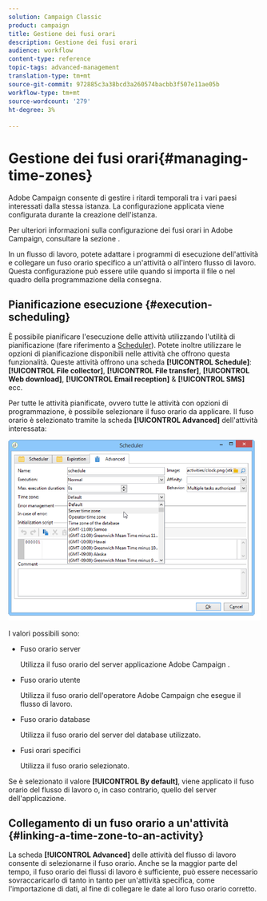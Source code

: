 ```yaml
---
solution: Campaign Classic
product: campaign
title: Gestione dei fusi orari
description: Gestione dei fusi orari
audience: workflow
content-type: reference
topic-tags: advanced-management
translation-type: tm+mt
source-git-commit: 972885c3a38bcd3a260574bacbb3f507e11ae05b
workflow-type: tm+mt
source-wordcount: '279'
ht-degree: 3%

---
```



# Gestione dei fusi orari{#managing-time-zones}

 Adobe Campaign consente di gestire i ritardi temporali tra i vari paesi interessati dalla stessa istanza. La configurazione applicata viene configurata durante la creazione dell&#39;istanza.

Per ulteriori informazioni sulla configurazione dei fusi orari in  Adobe Campaign, consultare la sezione [](../../installation/using/time-zone-management.md).

In un flusso di lavoro, potete adattare i programmi di esecuzione dell&#39;attività e collegare un fuso orario specifico a un&#39;attività o all&#39;intero flusso di lavoro. Questa configurazione può essere utile quando si importa il file o nel quadro della programmazione della consegna.

## Pianificazione esecuzione {#execution-scheduling}

È possibile pianificare l&#39;esecuzione delle attività utilizzando l&#39;utilità di pianificazione (fare riferimento a [Scheduler](../../workflow/using/scheduler.md)). Potete inoltre utilizzare le opzioni di pianificazione disponibili nelle attività che offrono questa funzionalità. Queste attività offrono una scheda **[!UICONTROL Schedule]**: **[!UICONTROL File collector]**, **[!UICONTROL File transfer]**, **[!UICONTROL Web download]**, **[!UICONTROL Email reception]** &amp; **[!UICONTROL SMS]** ecc.

Per tutte le attività pianificate, ovvero tutte le attività con opzioni di programmazione, è possibile selezionare il fuso orario da applicare. Il fuso orario è selezionato tramite la scheda **[!UICONTROL Advanced]** dell&#39;attività interessata:

![](assets/wf-timezone-in-a-box.png)

I valori possibili sono:

* Fuso orario server

   Utilizza il fuso orario del server applicazione Adobe Campaign .

* Fuso orario utente

   Utilizza il fuso orario dell&#39;operatore Adobe Campaign  che esegue il flusso di lavoro.

* Fuso orario database

   Utilizza il fuso orario del server del database utilizzato.

* Fusi orari specifici

   Utilizza il fuso orario selezionato.

Se è selezionato il valore **[!UICONTROL By default]**, viene applicato il fuso orario del flusso di lavoro o, in caso contrario, quello del server dell&#39;applicazione.

## Collegamento di un fuso orario a un&#39;attività {#linking-a-time-zone-to-an-activity}

La scheda **[!UICONTROL Advanced]** delle attività del flusso di lavoro consente di selezionarne il fuso orario. Anche se la maggior parte del tempo, il fuso orario dei flussi di lavoro è sufficiente, può essere necessario sovraccaricarlo di tanto in tanto per un&#39;attività specifica, come l&#39;importazione di dati, al fine di collegare le date al loro fuso orario corretto.
